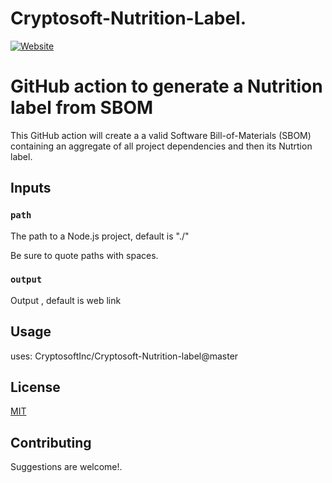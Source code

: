 # Cryptosoft-Nutrition-Label.

[![Website](https://img.shields.io/badge/https://-sbom.cryptosoft.com-blue.svg)](https://sbom.cryptosoft.com)



# GitHub action to generate a Nutrition label from SBOM

This GitHub action will create a a valid Software Bill-of-Materials (SBOM) containing an aggregate of all project dependencies and then its Nutrtion label.


## Inputs

### `path`

The path to a Node.js project, default is "./"

Be sure to quote paths with spaces.

### `output`

Output , default is web link

## Usage
uses: CryptosoftInc/Cryptosoft-Nutrition-label@master

## License

[MIT](LICENSE.md)

## Contributing

Suggestions are welcome!.

